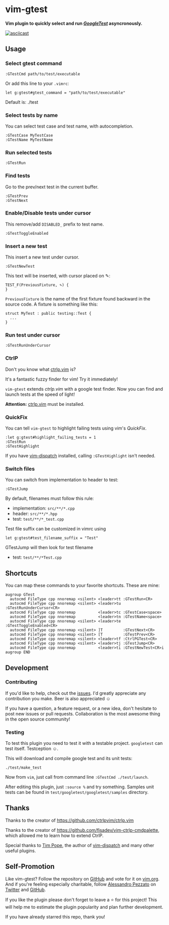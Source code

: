 # vim-gtest

**Vim plugin to quickly select and run
[*GoogleTest*](https://github.com/google/googletest) asyncronously.**

[![asciicast](https://asciinema.org/a/8b6692o60nhtys41jpqpgvopi.png)](https://asciinema.org/a/8b6692o60nhtys41jpqpgvopi)

## Usage

### Select gtest command

```
:GTestCmd path/to/test/executable
```

Or add this line to your `.vimrc`:

```
let g:gtest#gtest_command = "path/to/test/executable"
```

Default is: ./test

### Select tests by name

You can select test case and test name, with autocompletion.

```
:GTestCase MyTestCase
:GTestName MyTestName
```

### Run selected tests

```
:GTestRun
```

### Find tests

Go to the prev/next test in the current buffer.

```
:GTestPrev
:GTestNext
```

### Enable/Disable tests under cursor

This remove/add `DISABLED_` prefix to test name.

```
:GTestToggleEnabled
```

### Insert a new test

This insert a new test under cursor.

```
:GTestNewTest
```

This text will be inserted, with cursor placed on ✎:

```
TEST_F(PreviousFixture, ✎) {
}
```

`PreviousFixture` is the name of the first fixture found backward in the source
code. A fixture is something like this:

```
struct MyTest : public testing::Test {
  ...
}
```

### Run test under cursor

```
:GTestRunUnderCursor
```

### CtrlP

Don't you know what [ctrlp.vim](https://github.com/ctrlpvim/ctrlp.vim) is?

It's a fantastic fuzzy finder for vim! Try it immediately!

`vim-gtest` extends *ctrlp.vim* with a google test finder. Now you can find
and launch tests at the speed of light!

**Attention:** [ctrlp.vim](https://github.com/ctrlpvim/ctrlp.vim) must be installed.

### QuickFix

You can tell `vim-gtest` to highlight failing tests using vim's *QuickFix*.

```
:let g:gtest#highlight_failing_tests = 1
:GTestRun
:GTestHighlight
```

If you have [vim-dispatch](https://github.com/tpope/vim-dispatch) installed,
calling `:GTestHighlight` isn't needed.

### Switch files

You can switch from implementation to header to test:

```
:GTestJump
```

By default, filenames must follow this rule:

 - implementation: `src/**/*.cpp`
 - header: `src/**/*.hpp`
 - test: `test/**/*_test.cpp`

Test file suffix can be customized in vimrc using
```
let g:gtest#test_filename_suffix = "Test"
```
GTestJump will then look for test filename
 - test: `test/**/*Test.cpp`

## Shortcuts

You can map these commands to your favorite shortcuts. These are mine:

```
augroup GTest
  autocmd FileType cpp nnoremap <silent> <leader>tt :GTestRun<CR>
  autocmd FileType cpp nnoremap <silent> <leader>tu :GTestRunUnderCursor<CR>
  autocmd FileType cpp nnoremap          <leader>tc :GTestCase<space>
  autocmd FileType cpp nnoremap          <leader>tn :GTestName<space>
  autocmd FileType cpp nnoremap <silent> <leader>te :GTestToggleEnabled<CR>
  autocmd FileType cpp nnoremap <silent> ]T         :GTestNext<CR>
  autocmd FileType cpp nnoremap <silent> [T         :GTestPrev<CR>
  autocmd FileType cpp nnoremap <silent> <leader>tf :CtrlPGTest<CR>
  autocmd FileType cpp nnoremap <silent> <leader>tj :GTestJump<CR>
  autocmd FileType cpp nnoremap          <leader>ti :GTestNewTest<CR>i
augroup END
```

## Development

### Contributing

If you'd like to help, check out the
[issues](https://github.com/alepez/vim-gtest/issues). I'd greatly appreciate
any contribution you make. Beer is also appreciated ☺

If you have a question, a feature request, or a new idea, don't hesitate to
post new issues or pull requests. Collaboration is the most awesome thing in
the open source community!

### Testing

To test this plugin you need to test it with a testable project. `googletest`
can test itself. Testception ☺.

This will download and compile google test and its unit tests:

```
./test/make_test
```

Now from `vim`, just call from command line `:GTestCmd ./test/launch`.

After editing this plugin, just `:source %` and try something. Samples unit
tests can be found in `test/googletest/googletest/samples` directory.

## Thanks

Thanks to the creator of https://github.com/ctrlpvim/ctrlp.vim

Thanks to the creator of https://github.com/fisadev/vim-ctrlp-cmdpalette,
which allowed me to learn how to extend CtrlP.

Special thanks to [Tim Pope](https://github.com/tpope), the author of
[vim-dispatch](https://github.com/tpope/vim-dispatch) and many other useful
plugins.

## Self-Promotion

Like vim-gtest?  Follow the repository on
[GitHub](https://github.com/alepez/vim-gtest) and vote for it on
[vim.org](http://www.vim.org/scripts/script.php?script_id=5292). And if you're
feeling especially charitable, follow [Alessandro Pezzato](http://pezzato.net/)
on [Twitter](http://twitter.com/alepezzato) and
[GitHub](https://github.com/alepez).

If you like the plugin please don't forget to leave a :star: for this project!
This will help me to estimate the plugin popularity and plan further
development.

If you have already starred this repo, thank you!
